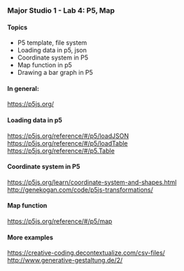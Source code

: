 ### Major Studio 1 - Lab 4: P5, Map

#### Topics
- P5 template, file system
- Loading data in p5, json
- Coordinate system in P5
- Map function in p5
- Drawing a bar graph in P5

#### In general:
https://p5js.org/  

#### Loading data in p5
https://p5js.org/reference/#/p5/loadJSON  
https://p5js.org/reference/#/p5/loadTable    
https://p5js.org/reference/#/p5.Table  

#### Coordinate system in P5
https://p5js.org/learn/coordinate-system-and-shapes.html  
http://genekogan.com/code/p5js-transformations/  

#### Map function
https://p5js.org/reference/#/p5/map  

#### More examples
https://creative-coding.decontextualize.com/csv-files/   
http://www.generative-gestaltung.de/2/  
